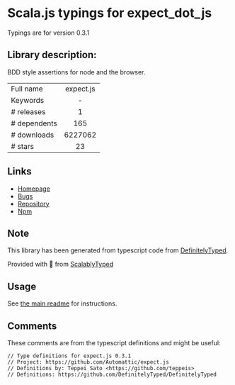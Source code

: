 
# Scala.js typings for expect_dot_js

Typings are for version 0.3.1

## Library description:
BDD style assertions for node and the browser.

|                    |                 |
| ------------------ | :-------------: |
| Full name          | expect.js |
| Keywords           | - |
| # releases         | 1 |
| # dependents       | 165 |
| # downloads        | 6227062 |
| # stars            | 23 |

## Links
- [Homepage](https://github.com/LearnBoost/expect.js)
- [Bugs](https://github.com/LearnBoost/expect.js/issues)
- [Repository](https://github.com/LearnBoost/expect.js)
- [Npm](https://www.npmjs.com/package/expect.js)
    


## Note
This library has been generated from typescript code from [DefinitelyTyped](https://definitelytyped.org).

Provided with :purple_heart: from [ScalablyTyped](https://github.com/oyvindberg/ScalablyTyped)

## Usage
See [the main readme](../../readme.md) for instructions.

## Comments

These comments are from the typescript definitions and might be useful:
```
// Type definitions for expect.js 0.3.1
// Project: https://github.com/Automattic/expect.js
// Definitions by: Teppei Sato <https://github.com/teppeis>
// Definitions: https://github.com/DefinitelyTyped/DefinitelyTyped

```

